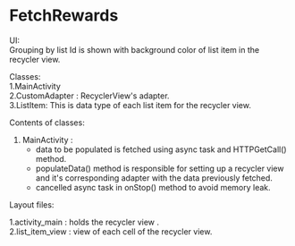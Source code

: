 # FetchRewards

UI:<br />
Grouping by list Id is shown with background color of list item in the recycler view.

Classes: <br />
1.MainActivity <br />
2.CustomAdapter : RecyclerView's adapter. <br />
3.ListItem: This is data type of each list item for the recycler view. <br />

Contents of classes:

1. MainActivity :
   * data to be populated is fetched using async task and HTTPGetCall() method.
   * populateData() method is responsible for setting up a recycler view and it's corresponding adapter with the data previously fetched.
   * cancelled async task in onStop() method to avoid memory leak.

Layout files:

1.activity_main  : holds the recycler view .<br />
2.list_item_view : view of each cell of the recycler view. 
